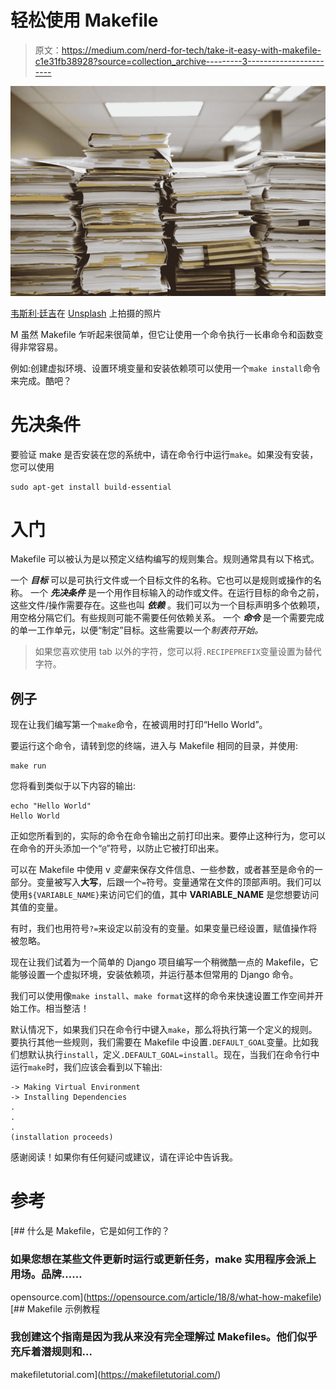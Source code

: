 # 轻松使用 Makefile

> 原文：<https://medium.com/nerd-for-tech/take-it-easy-with-makefile-c1e31fb38928?source=collection_archive---------3----------------------->

![](img/ab7a5a3597ed6d963beadc1075bfdf30.png)

[韦斯利·廷吉](https://unsplash.com/@wesleyphotography?utm_source=medium&utm_medium=referral)在 [Unsplash](https://unsplash.com?utm_source=medium&utm_medium=referral) 上拍摄的照片

M 虽然 Makefile 乍听起来很简单，但它让使用一个命令执行一长串命令和函数变得非常容易。

例如:创建虚拟环境、设置环境变量和安装依赖项可以使用一个`make install`命令来完成。酷吧？

# 先决条件

要验证 make 是否安装在您的系统中，请在命令行中运行`make`。如果没有安装，您可以使用

```
sudo apt-get install build-essential
```

# **入门**

Makefile 可以被认为是以预定义结构编写的规则集合。规则通常具有以下格式。

一个 ***目标*** 可以是可执行文件或一个目标文件的名称。它也可以是规则或操作的名称。
一个 ***先决条件*** 是一个用作目标输入的动作或文件。在运行目标的命令之前，这些文件/操作需要存在。这些也叫 ***依赖*** 。我们可以为一个目标声明多个依赖项，用空格分隔它们。有些规则可能不需要任何依赖关系。
一个 ***命令*** 是一个需要完成的单一工作单元，以便“制定”目标。这些需要以一个*制表符开始。*

> 如果您喜欢使用 tab 以外的字符，您可以将`.RECIPEPREFIX`变量设置为替代字符。

## 例子

现在让我们编写第一个`make`命令，在被调用时打印“Hello World”。

要运行这个命令，请转到您的终端，进入与 Makefile 相同的目录，并使用:

```
make run
```

您将看到类似于以下内容的输出:

```
echo "Hello World"
Hello World
```

正如您所看到的，实际的命令在命令输出之前打印出来。要停止这种行为，您可以在命令的开头添加一个“`@`”符号，以防止它被打印出来。

可以在 Makefile 中使用 v *变量*来保存文件信息、一些参数，或者甚至是命令的一部分。变量被写入**大写**，后跟一个`=`符号。变量通常在文件的顶部声明。我们可以使用`${VARIABLE_NAME}`来访问它们的值，其中 **VARIABLE_NAME** 是您想要访问其值的变量。

有时，我们也用符号`?=`来设定以前没有的变量。如果变量已经设置，赋值操作将被忽略。

现在让我们试着为一个简单的 Django 项目编写一个稍微酷一点的 Makefile，它能够设置一个虚拟环境，安装依赖项，并运行基本但常用的 Django 命令。

我们可以使用像`make install`、`make format`这样的命令来快速设置工作空间并开始工作。相当整洁！

默认情况下，如果我们只在命令行中键入`make`，那么将执行第一个定义的规则。要执行其他一些规则，我们需要在 Makefile 中设置`.DEFAULT_GOAL`变量。比如我们想默认执行`install`，定义`.DEFAULT_GOAL=install`。现在，当我们在命令行中运行`make`时，我们应该会看到以下输出:

```
-> Making Virtual Environment
-> Installing Dependencies
.
.
.
(installation proceeds)
```

感谢阅读！如果你有任何疑问或建议，请在评论中告诉我。

# 参考

[](https://opensource.com/article/18/8/what-how-makefile) [## 什么是 Makefile，它是如何工作的？

### 如果您想在某些文件更新时运行或更新任务，make 实用程序会派上用场。品牌……

opensource.com](https://opensource.com/article/18/8/what-how-makefile) [](https://makefiletutorial.com/) [## Makefile 示例教程

### 我创建这个指南是因为我从来没有完全理解过 Makefiles。他们似乎充斥着潜规则和…

makefiletutorial.com](https://makefiletutorial.com/)